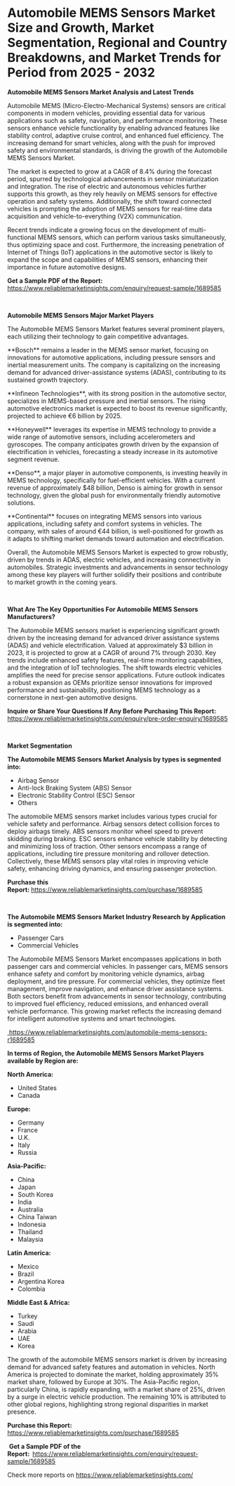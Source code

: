 <p><h1>Automobile MEMS Sensors Market Size and Growth, Market Segmentation, Regional and Country Breakdowns, and Market Trends for Period from 2025 -  2032</h1></p><p><strong>Automobile MEMS Sensors Market Analysis and Latest Trends</strong></p>
<p><p>Automobile MEMS (Micro-Electro-Mechanical Systems) sensors are critical components in modern vehicles, providing essential data for various applications such as safety, navigation, and performance monitoring. These sensors enhance vehicle functionality by enabling advanced features like stability control, adaptive cruise control, and enhanced fuel efficiency. The increasing demand for smart vehicles, along with the push for improved safety and environmental standards, is driving the growth of the Automobile MEMS Sensors Market.</p><p>The market is expected to grow at a CAGR of 8.4% during the forecast period, spurred by technological advancements in sensor miniaturization and integration. The rise of electric and autonomous vehicles further supports this growth, as they rely heavily on MEMS sensors for effective operation and safety systems. Additionally, the shift toward connected vehicles is prompting the adoption of MEMS sensors for real-time data acquisition and vehicle-to-everything (V2X) communication.</p><p>Recent trends indicate a growing focus on the development of multi-functional MEMS sensors, which can perform various tasks simultaneously, thus optimizing space and cost. Furthermore, the increasing penetration of Internet of Things (IoT) applications in the automotive sector is likely to expand the scope and capabilities of MEMS sensors, enhancing their importance in future automotive designs.</p></p>
<p><strong>Get a Sample PDF of the Report:&nbsp;</strong> <a href="https://www.reliablemarketinsights.com/enquiry/request-sample/1689585?utm_campaign=2004&utm_medium=2&utm_source=Github&utm_content=ia&utm_term=07012025&utm_id=automobile-mems-sensors">https://www.reliablemarketinsights.com/enquiry/request-sample/1689585</a></p>
<p>&nbsp;</p>
<p><strong>Automobile MEMS Sensors Major Market Players</strong></p>
<p><p>The Automobile MEMS Sensors Market features several prominent players, each utilizing their technology to gain competitive advantages. </p><p>**Bosch** remains a leader in the MEMS sensor market, focusing on innovations for automotive applications, including pressure sensors and inertial measurement units. The company is capitalizing on the increasing demand for advanced driver-assistance systems (ADAS), contributing to its sustained growth trajectory. </p><p>**Infineon Technologies**, with its strong position in the automotive sector, specializes in MEMS-based pressure and inertial sensors. The rising automotive electronics market is expected to boost its revenue significantly, projected to achieve €6 billion by 2025.</p><p>**Honeywell** leverages its expertise in MEMS technology to provide a wide range of automotive sensors, including accelerometers and gyroscopes. The company anticipates growth driven by the expansion of electrification in vehicles, forecasting a steady increase in its automotive segment revenue.</p><p>**Denso**, a major player in automotive components, is investing heavily in MEMS technology, specifically for fuel-efficient vehicles. With a current revenue of approximately $48 billion, Denso is aiming for growth in sensor technology, given the global push for environmentally friendly automotive solutions.</p><p>**Continental** focuses on integrating MEMS sensors into various applications, including safety and comfort systems in vehicles. The company, with sales of around €44 billion, is well-positioned for growth as it adapts to shifting market demands toward automation and electrification.</p><p>Overall, the Automobile MEMS Sensors Market is expected to grow robustly, driven by trends in ADAS, electric vehicles, and increasing connectivity in automobiles. Strategic investments and advancements in sensor technology among these key players will further solidify their positions and contribute to market growth in the coming years.</p></p>
<p>&nbsp;</p>
<p><strong>What Are The Key Opportunities For Automobile MEMS Sensors Manufacturers?</strong></p>
<p><p>The Automobile MEMS sensors market is experiencing significant growth driven by the increasing demand for advanced driver assistance systems (ADAS) and vehicle electrification. Valued at approximately $3 billion in 2023, it is projected to grow at a CAGR of around 7% through 2030. Key trends include enhanced safety features, real-time monitoring capabilities, and the integration of IoT technologies. The shift towards electric vehicles amplifies the need for precise sensor applications. Future outlook indicates a robust expansion as OEMs prioritize sensor innovations for improved performance and sustainability, positioning MEMS technology as a cornerstone in next-gen automotive designs.</p></p>
<p><strong>Inquire or Share Your Questions If Any Before Purchasing This Report:</strong> <a href="https://www.reliablemarketinsights.com/enquiry/pre-order-enquiry/1689585?utm_campaign=2004&utm_medium=2&utm_source=Github&utm_content=ia&utm_term=07012025&utm_id=automobile-mems-sensors">https://www.reliablemarketinsights.com/enquiry/pre-order-enquiry/1689585</a></p>
<p>&nbsp;</p>
<p><strong>Market Segmentation</strong></p>
<p><strong>The Automobile MEMS Sensors Market Analysis by types is segmented into:</strong></p>
<p><ul><li>Airbag Sensor</li><li>Anti-lock Braking System (ABS) Sensor</li><li>Electronic Stability Control (ESC) Sensor</li><li>Others</li></ul></p>
<p><p>The automobile MEMS sensors market includes various types crucial for vehicle safety and performance. Airbag sensors detect collision forces to deploy airbags timely. ABS sensors monitor wheel speed to prevent skidding during braking. ESC sensors enhance vehicle stability by detecting and minimizing loss of traction. Other sensors encompass a range of applications, including tire pressure monitoring and rollover detection. Collectively, these MEMS sensors play vital roles in improving vehicle safety, enhancing driving dynamics, and ensuring passenger protection.</p></p>
<p><strong>Purchase this Report:&nbsp;</strong><a href="https://www.reliablemarketinsights.com/purchase/1689585?utm_campaign=2004&utm_medium=2&utm_source=Github&utm_content=ia&utm_term=07012025&utm_id=automobile-mems-sensors">https://www.reliablemarketinsights.com/purchase/1689585</a></p>
<p>&nbsp;</p>
<p><strong>The Automobile MEMS Sensors Market Industry Research by Application is segmented into:</strong></p>
<p><ul><li>Passenger Cars</li><li>Commercial Vehicles</li></ul></p>
<p><p>The Automobile MEMS Sensors Market encompasses applications in both passenger cars and commercial vehicles. In passenger cars, MEMS sensors enhance safety and comfort by monitoring vehicle dynamics, airbag deployment, and tire pressure. For commercial vehicles, they optimize fleet management, improve navigation, and enhance driver assistance systems. Both sectors benefit from advancements in sensor technology, contributing to improved fuel efficiency, reduced emissions, and enhanced overall vehicle performance. This growing market reflects the increasing demand for intelligent automotive systems and smart technologies.</p></p>
<p><a href="https://www.reliablemarketinsights.com/automobile-mems-sensors-r1689585?utm_campaign=2004&utm_medium=2&utm_source=Github&utm_content=ia&utm_term=07012025&utm_id=automobile-mems-sensors">&nbsp;https://www.reliablemarketinsights.com/automobile-mems-sensors-r1689585</a></p>
<p><strong>In terms of Region, the Automobile MEMS Sensors Market Players available by Region are:</strong></p>
<p>
    <p> <strong> North America: </strong>
        <ul>
            <li>United States</li>
            <li>Canada</li>
        </ul>
        </p> 
    <p> <strong> Europe: </strong>
        <ul>
            <li>Germany</li>
            <li>France</li>
            <li>U.K.</li>
            <li>Italy</li>
            <li>Russia</li>
        </ul>
        </p> 
    <p> <strong> Asia-Pacific: </strong>
        <ul>
            <li>China</li>
            <li>Japan</li>
            <li>South Korea</li>
            <li>India</li>
            <li>Australia</li>
            <li>China Taiwan</li>
            <li>Indonesia</li>
            <li>Thailand</li>
            <li>Malaysia</li>
        </ul>
        </p> 
    <p> <strong> Latin America: </strong>
        <ul>
            <li>Mexico</li>
            <li>Brazil</li>
            <li>Argentina Korea</li>
            <li>Colombia</li>
        </ul>
        </p> 
    <p> <strong> Middle East & Africa: </strong>
        <ul>
            <li>Turkey</li>
            <li>Saudi</li>
            <li>Arabia</li>
            <li>UAE</li>
            <li>Korea</li>
        </ul>
    </p>
    </p>
<p><p>The growth of the automobile MEMS sensors market is driven by increasing demand for advanced safety features and automation in vehicles. North America is projected to dominate the market, holding approximately 35% market share, followed by Europe at 30%. The Asia-Pacific region, particularly China, is rapidly expanding, with a market share of 25%, driven by a surge in electric vehicle production. The remaining 10% is attributed to other global regions, highlighting strong regional disparities in market presence.</p></p>
<p><strong>Purchase this Report: </strong><a href="https://www.reliablemarketinsights.com/purchase/1689585?utm_campaign=2004&utm_medium=2&utm_source=Github&utm_content=ia&utm_term=07012025&utm_id=automobile-mems-sensors">https://www.reliablemarketinsights.com/purchase/1689585</a></p>
<p>&nbsp;<strong>Get a Sample PDF of the Report:&nbsp;&nbsp;</strong><a href="https://www.reliablemarketinsights.com/enquiry/request-sample/1689585?utm_campaign=2004&utm_medium=2&utm_source=Github&utm_content=ia&utm_term=07012025&utm_id=automobile-mems-sensors">https://www.reliablemarketinsights.com/enquiry/request-sample/1689585</a></p>
<p><strong></strong></p>
<p>Check more reports on <a href="https://www.reliablemarketinsights.com/?utm_campaign=2004&utm_medium=2&utm_source=Github&utm_content=ia&utm_term=07012025&utm_id=automobile-mems-sensors">https://www.reliablemarketinsights.com/</a></p>